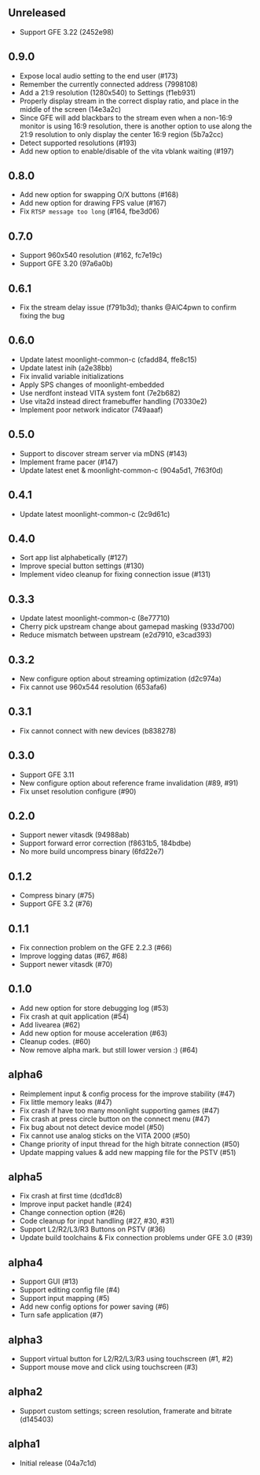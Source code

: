 ## Unreleased
* Support GFE 3.22 (2452e98)

## 0.9.0
* Expose local audio setting to the end user (#173)
* Remember the currently connected address (7998108)
* Add a 21:9 resolution (1280x540) to Settings (f1eb931)
* Properly display stream in the correct display ratio, and place in the middle of the screen (14e3a2c)
* Since GFE will add blackbars to the stream even when a non-16:9 monitor is using 16:9 resolution,
    there is another option to use along the 21:9 resolution to only display the center 16:9 region (5b7a2cc)
* Detect supported resolutions (#193)
* Add new option to enable/disable of the vita vblank waiting (#197)

## 0.8.0
* Add new option for swapping O/X buttons (#168)
* Add new option for drawing FPS value (#167)
* Fix `RTSP message too long` (#164, fbe3d06)

## 0.7.0
* Support 960x540 resolution (#162, fc7e19c)
* Support GFE 3.20 (97a6a0b)

## 0.6.1
* Fix the stream delay issue (f791b3d); thanks @AlC4pwn to confirm fixing the bug

## 0.6.0
* Update latest moonlight-common-c (cfadd84, ffe8c15)
* Update latest inih (a2e38bb)
* Fix invalid variable initializations
* Apply SPS changes of moonlight-embedded
* Use nerdfont instead VITA system font (7e2b682)
* Use vita2d instead direct framebuffer handling (70330e2)
* Implement poor network indicator (749aaaf)

## 0.5.0
* Support to discover stream server via mDNS (#143)
* Implement frame pacer (#147)
* Update latest enet & moonlight-common-c (904a5d1, 7f63f0d)

## 0.4.1
* Update latest moonlight-common-c (2c9d61c)

## 0.4.0
* Sort app list alphabetically (#127)
* Improve special button settings (#130)
* Implement video cleanup for fixing connection issue (#131)

## 0.3.3
* Update latest moonlight-common-c (8e77710)
* Cherry pick upstream change about gamepad masking (933d700)
* Reduce mismatch between upstream (e2d7910, e3cad393)

## 0.3.2
* New configure option about streaming optimization (d2c974a)
* Fix cannot use 960x544 resolution (653afa6)

## 0.3.1
* Fix cannot connect with new devices (b838278)

## 0.3.0
* Support GFE 3.11
* New configure option about reference frame invalidation (#89, #91)
* Fix unset resolution configure (#90)

## 0.2.0
* Support newer vitasdk (94988ab)
* Support forward error correction (f8631b5, 184bdbe)
* No more build uncompress binary (6fd22e7)

## 0.1.2
* Compress binary (#75)
* Support GFE 3.2 (#76)

## 0.1.1
* Fix connection problem on the GFE 2.2.3 (#66)
* Improve logging datas (#67, #68)
* Support newer vitasdk (#70)

## 0.1.0
* Add new option for store debugging log (#53)
* Fix crash at quit application (#54)
* Add livearea (#62)
* Add new option for mouse acceleration (#63)
* Cleanup codes. (#60)
* Now remove alpha mark. but still lower version :) (#64)

## alpha6
* Reimplement input & config process for the improve stability (#47)
* Fix little memory leaks (#47)
* Fix crash if have too many moonlight supporting games (#47)
* Fix crash at press circle button on the connect menu (#47)
* Fix bug about not detect device model (#50)
* Fix cannot use analog sticks on the VITA 2000 (#50)
* Change priority of input thread for the high bitrate connection (#50)
* Update mapping values & add new mapping file for the PSTV (#51)

## alpha5
* Fix crash at first time (dcd1dc8)
* Improve input packet handle (#24)
* Change connection option (#26)
* Code cleanup for input handling (#27, #30, #31)
* Support L2/R2/L3/R3 Buttons on PSTV (#36)
* Update build toolchains & Fix connection problems under GFE 3.0 (#39)

## alpha4
* Support GUI (#13)
* Support editing config file (#4)
* Support input mapping (#5)
* Add new config options for power saving (#6)
* Turn safe application (#7)

## alpha3
* Support virtual button for L2/R2/L3/R3 using touchscreen (#1, #2)
* Support mouse move and click using touchscreen (#3)

## alpha2
* Support custom settings; screen resolution, framerate and bitrate (d145403)

## alpha1
* Initial release (04a7c1d)
